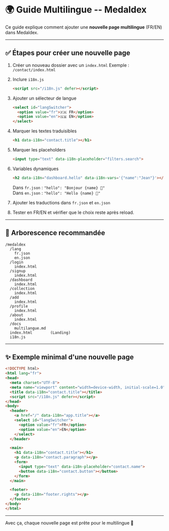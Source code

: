 # 🌍 Guide Multilingue -- Medaldex

Ce guide explique comment ajouter une **nouvelle page multilingue**
(FR/EN) dans Medaldex.

------------------------------------------------------------------------

## ✅ Étapes pour créer une nouvelle page

1.  Créer un nouveau dossier avec un `index.html` Exemple :
    `/contact/index.html`

2.  Inclure `i18n.js`

    ``` html
    <script src="/i18n.js" defer></script>
    ```

3.  Ajouter un sélecteur de langue

    ``` html
    <select id="langSwitcher">
      <option value="fr">🇫🇷 FR</option>
      <option value="en">🇬🇧 EN</option>
    </select>
    ```

4.  Marquer les textes traduisibles

    ``` html
    <h1 data-i18n="contact.title"></h1>
    ```

5.  Marquer les placeholders

    ``` html
    <input type="text" data-i18n-placeholder="filters.search">
    ```

6.  Variables dynamiques

    ``` html
    <h2 data-i18n="dashboard.hello" data-i18n-vars='{"name":"Jean"}'></h2>
    ```

    Dans `fr.json` : `"hello": "Bonjour {name} 👋"`\
    Dans `en.json` : `"hello": "Hello {name} 👋"`

7.  Ajouter les traductions dans `fr.json` et `en.json`

8.  Tester en FR/EN et vérifier que le choix reste après reload.

------------------------------------------------------------------------

## 📂 Arborescence recommandée

    /medaldex
      /lang
        fr.json
        en.json
      /login
        index.html
      /signup
        index.html
      /dashboard
        index.html
      /collection
        index.html
      /add
        index.html
      /profile
        index.html
      /about
        index.html
      /docs
        multilangue.md
      index.html        (Landing)
      i18n.js

------------------------------------------------------------------------

## ✨ Exemple minimal d'une nouvelle page

``` html
<!DOCTYPE html>
<html lang="fr">
<head>
  <meta charset="UTF-8">
  <meta name="viewport" content="width=device-width, initial-scale=1.0">
  <title data-i18n="contact.title"></title>
  <script src="/i18n.js" defer></script>
</head>
<body>
  <header>
    <a href="/" data-i18n="app.title"></a>
    <select id="langSwitcher">
      <option value="fr">FR</option>
      <option value="en">EN</option>
    </select>
  </header>

  <main>
    <h1 data-i18n="contact.title"></h1>
    <p data-i18n="contact.paragraph"></p>
    <form>
      <input type="text" data-i18n-placeholder="contact.name">
      <button data-i18n="contact.button"></button>
    </form>
  </main>

  <footer>
    <p data-i18n="footer.rights"></p>
  </footer>
</body>
</html>
```

------------------------------------------------------------------------

Avec ça, chaque nouvelle page est prête pour le multilingue 🚀
